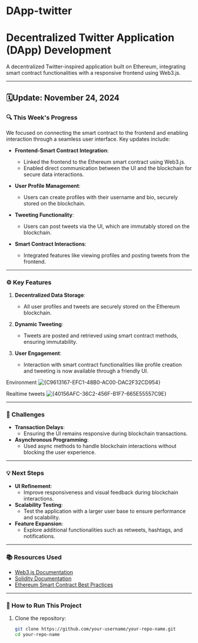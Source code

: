 # DApp-twitter
# Decentralized Twitter Application (DApp) Development

A decentralized Twitter-inspired application built on Ethereum, integrating smart contract functionalities with a responsive frontend using Web3.js.

---

## 🗓️Update: November 24, 2024

### 🔍 This Week's Progress
We focused on connecting the smart contract to the frontend and enabling interaction through a seamless user interface. Key updates include:

- **Frontend-Smart Contract Integration**: 
  - Linked the frontend to the Ethereum smart contract using Web3.js.
  - Enabled direct communication between the UI and the blockchain for secure data interactions.
  
- **User Profile Management**:
  - Users can create profiles with their username and bio, securely stored on the blockchain.
  
- **Tweeting Functionality**:
  - Users can post tweets via the UI, which are immutably stored on the blockchain.
  
- **Smart Contract Interactions**:
  - Integrated features like viewing profiles and posting tweets from the frontend.

---

### ⚙️ Key Features
1. **Decentralized Data Storage**:
   - All user profiles and tweets are securely stored on the Ethereum blockchain.

2. **Dynamic Tweeting**:
   - Tweets are posted and retrieved using smart contract methods, ensuring immutability.

3. **User Engagement**:
   - Interaction with smart contract functionalities like profile creation and tweeting is now available through a friendly UI.
     
Environment
![{C9613167-EFC1-48B0-AC00-DAC2F32CD954}](https://github.com/user-attachments/assets/0ffc6777-a76a-4d04-b652-24c7551141bd)

Realtime tweets
![{40156AFC-36C2-456F-B1F7-665E55557C9E}](https://github.com/user-attachments/assets/fd2cf94a-39d1-473e-b9f0-22d2db1e3bea)

---

### 🧐 Challenges
- **Transaction Delays**:
  - Ensuring the UI remains responsive during blockchain transactions.
- **Asynchronous Programming**:
  - Used async methods to handle blockchain interactions without blocking the user experience.

---

### 💡 Next Steps
- **UI Refinement**:
  - Improve responsiveness and visual feedback during blockchain interactions.
- **Scalability Testing**:
  - Test the application with a larger user base to ensure performance and scalability.
- **Feature Expansion**:
  - Explore additional functionalities such as retweets, hashtags, and notifications.

---

### 📚 Resources Used
- [Web3.js Documentation](https://web3js.readthedocs.io/)
- [Solidity Documentation](https://soliditylang.org/docs/)
- [Ethereum Smart Contract Best Practices](https://consensys.github.io/smart-contract-best-practices/)

---

### 🚀 How to Run This Project
1. Clone the repository:
   ```bash
   git clone https://github.com/your-username/your-repo-name.git
   cd your-repo-name





